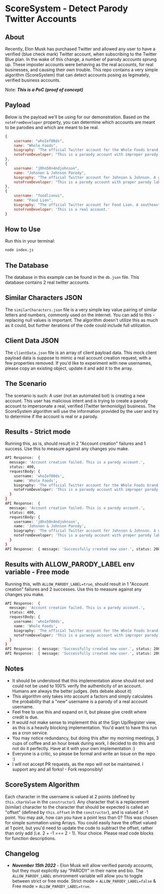 # ScoreSystem - Detect Parody Twitter Accounts

## About

Recently, Elon Musk has purchased Twitter and allowed any user to have a verified (blue check mark) Twitter account, when subscribing to the Twitter Blue plan. In the wake of this change, a number of parody accounts sprung up. These imposter accounts were behaving as the real accounts, for real businesses, and causing their own trouble. This repo contains a very simple algorithm (ScoreSystem) that can detect accounts posing as legimately, verified business accounts.

Note: ***This is a PoC (proof of concept)***

## Payload

Below is the payload we'll be using for our demonstration. Based on the ```noteFromDeveloper``` property, you can determine which accounts are meant to be parodies and which are meant to be real.

```javascript
{
    username: "whoIef00ds",
    name: "Whole Foods",
    biography: "The official Twitter account for the Whole Foods brand. Parody.",
    noteFromDeveloper: "This is a paraody account with improper parody labels."
},
{
    username: "j0hn50n4ndjohnson",
    name: "Johsnon & Johnson Parody",
    biography: "The official Twitter account for Johnson & Johnson. A global leader in healthcare. Parody.",
    noteFromDeveloper: "This is a parody account with proper parody labels."
},
{
    username: "foodlionus",
    name: "Food Lion",
    biography: "The official Twitter account for Food Lion. A southeastern grocery store chain.",
    noteFromDeveloper: 'This is a real account.'
}
```

## How to Use

Run this in your terminal:

```bash
node index.js
```

## The Database

The database in this example can be found in the ```db.json``` file. This database contains 2 real twitter accounts.

## Similar Characters JSON

The ```similarCharacters.json``` file is a very simple key value pairing of similar letters and numbers, commonly used on the internet. You can add to this - replacing null values is important. The algorithm doesn't utilize this as much as it could, but further iterations of the code could include full utilization.

## Client Data JSON

The ```clientData.json``` file is an array of client payload data. This mock client payload data is suppose to mimic a real account creation request, with a few properties removed. If you'd like to experiment with new usernames, please copy an existing object, update it and add it to the array.

## The Scenario

The scenario is such: A user (not an automated bot) is creating a new account. This user has malicious intent and is trying to create a parody account to impersonate a real, verified (Twitter termoniolgy) business. The ScoreSystem algorithm will use the information provided by the user and try to determine if the account is real or a parody.

## Results - Strict mode

Running this, as is, should result in 2 "Account creation" failures and 1 success. Use this to measure against any changes you make.

```bash
API Response:  {
  message: 'Account creation failed. This is a parody account.',
  status: 400,
  requestBody: {
    username: 'whoIef00ds',
    name: 'Whole Foods',
    biography: 'The official Twitter account for the Whole Foods brand. Parody.',
    noteFromDeveloper: 'This is a paraody account with improper parody labels.'
  }
}
API Response:  {
  message: 'Account creation failed. This is a parody account.',
  status: 400,
  requestBody: {
    username: 'j0hn50n4ndjohnson',
    name: 'Johsnon & Johnson Parody',
    biography: 'The official Twitter account for Johnson & Johnson. A global leader in healthcare. Parody.',
    noteFromDeveloper: 'This is a parody account with proper parody labels.'
  }
}
API Response:  { message: 'Successfully created new user.', status: 200 }
```

## Results with ALLOW_PARODY_LABEL env variable - Free mode

Running this, with ```ALLOW_PARODY_LABEL=true```, should result in 1 "Account creation" failures and 2 successes. Use this to measure against any changes you make.

```bash
API Response:  {
  message: 'Account creation failed. This is a parody account.',
  status: 400,
  requestBody: {
    username: 'whoIef00ds',
    name: 'Whole Foods',
    biography: 'The official Twitter account for the Whole Foods brand. Parody.',
    noteFromDeveloper: 'This is a paraody account with improper parody labels.'
  }
}
API Response:  { message: 'Successfully created new user.', status: 200 }
API Response:  { message: 'Successfully created new user.', status: 200 }
```

## Notes

- It should be understood that this implementation alone should not and could not be used to 100% verify the authenticity of an account. Humans are always the better judges. (lets debate about it)
- This algorithm only takes into account a factors and simply calculates the probability that a "new" username is a parody of a real account username.
- Feel free to use this and expand on it, but please give credit where credit is due.
- It would not make sense to implement this at the Sign Up/Register view, as this is a heavily blocking implementation. You'd want to have this run as a cron service.
- You may notice redundancy, but doing this after my morning meetings, 3 cups of coffee and an hour break during work, I decided to do this and not do it perfectly. Have at it with your own implementation :)
- Everyone is a critic, so please be formal and write an Issue on the repo :)
- I will not accept PR requests, as the repo will not be maintained. I support any and all forks! - Fork responsibly!

## ScoreSystem Algorithm

Each character in the username is valued at 2 points (defined by ```this.charValue``` in the ```constructor```). Any character that is a replacement (similar) character to the character that should be expected is called an "offset" (defined by ```this.offset``` in the ```constructor```), and is valued at -1 point. You may ask, how can you have a point less than 0? This was chosen for simple summation using Arrays. You could easily have the offset valued at 1 point, but you'd need to update the code to subtract the offset, rather than only add (i.e. 2 + -1 === 2 - 1). Your choice. Please read code blocks for function descriptions.

## Changelog

- ***November 15th 2022*** - Elon Musk will allow verified parody accounts, but they must explicitly say "PARODY" in their name and bio. The ```ALLOW_PARODY_LABEL``` environment variable will allow you to toggle between strict or free mode. Strict mode = ```ALLOW_PARODY_LABEL=false``` & Free mode = ```ALLOW_PARODY_LABEL=true```.

